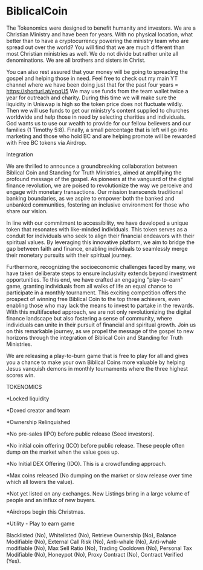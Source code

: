 # BiblicalCoin
The Tokenomics were designed to benefit humanity and investors. We are a Christian Ministry and have been for years. With no physical location, what better than to have a cryptocurrency powering the ministry team who are spread out over the world? You will find that we are much different than most Christian ministries as well. We do not divide but rather unite all denominations. We are all brothers and sisters in Christ. 

You can also rest assured that your money will be going to spreading the gospel and helping those in need. Feel free to check out my main YT channel where we have been doing just that for the past four years = https://shorturl.at/epqU5
We may use funds from the team wallet twice a year for outreach and charity. During this time we will make sure the liquidity in Uniswap is high so the token price does not fluctuate wildly. Then we will use funds to get our ministry's content supplied to churches worldwide and help those in need by selecting charities and individuals.  God wants us to use our wealth to provide for our fellow believers and our families (1 Timothy 5:8). Finally, a small percentage that is left will go into marketing and those who hold BC and are helping promote will be rewarded with Free BC tokens via Airdrop. 
 

Integration

We are thrilled to announce a groundbreaking collaboration between Biblical Coin and Standing for Truth Ministries, aimed at amplifying the profound message of the gospel. As pioneers at the vanguard of the digital finance revolution, we are poised to revolutionize the way we perceive and engage with monetary transactions. Our mission transcends traditional banking boundaries, as we aspire to empower both the banked and unbanked communities, fostering an inclusive environment for those who share our vision.

In line with our commitment to accessibility, we have developed a unique token that resonates with like-minded individuals. This token serves as a conduit for individuals who seek to align their financial endeavors with their spiritual values. By leveraging this innovative platform, we aim to bridge the gap between faith and finance, enabling individuals to seamlessly merge their monetary pursuits with their spiritual journey.

Furthermore, recognizing the socioeconomic challenges faced by many, we have taken deliberate steps to ensure inclusivity extends beyond investment opportunities. To this end, we have crafted an engaging "play-to-earn" game, granting individuals from all walks of life an equal chance to participate in a monthly tournament. This exciting competition offers the prospect of winning free Biblical Coin to the top three achievers, even enabling those who may lack the means to invest to partake in the rewards. With this multifaceted approach, we are not only revolutionizing the digital finance landscape but also fostering a sense of community, where individuals can unite in their pursuit of financial and spiritual growth. Join us on this remarkable journey, as we propel the message of the gospel to new horizons through the integration of Biblical Coin and Standing for Truth Ministries. 

We are releasing a play-to-burn game that is free to play for all and gives you a chance to make your own  Biblical Coins more valuable by helping Jesus vanquish demons in monthly tournaments where the three highest scores win.

TOKENOMICS

*Locked liquidity  

*Doxed creator and team 

*Ownership Relinquished 

*No pre-sales (IPO) before public release (Seed investors).  

*No initial coin offering (ICO) before public release. These people often dump on the market when the value goes up. 

*No Initial DEX Offering (IDO). This is a crowdfunding approach.

*Max coins released (No dumping on the market or slow release over time which all lowers the value). 

*Not yet listed on any exchanges. New Listings bring in a large volume of people and an influx of new buyers. 

*Airdrops begin this Christmas.  

*Utility - Play to earn game

 

Blacklisted (No), Whitelisted (No), Retrieve Ownership (No), Balance Modifiable (No), External Call Risk (No), Anti-whale (No), Anti-whale modifiable (No), Max Sell Ratio (No), Trading Cooldown (No), Personal Tax Modifiable (No), Honeypot (No), Proxy Contract (No), Contract Verified (Yes). 
